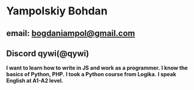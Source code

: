 # Yampolskiy Bohdan
## email: bogdaniampol@gmail.com 
## Discord qywi(@qywi)
**I want to learn how to write in JS and work as a programmer.**
**I know the basics of Python, PHP.**
**I took a Python course from Logika.**
**I speak English at A1-A2 level.**